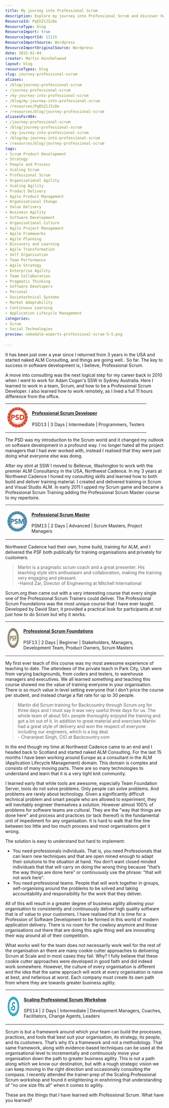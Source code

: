 ```yaml
---
title: My journey into Professional Scrum
description: Explore my journey into Professional Scrum and discover how agile practices can transform software development and enhance business agility. Join me!
ResourceId: PqEhZ1JIcDe
ResourceType: blog
ResourceImport: true
ResourceImportId: 11115
ResourceImportSource: Wordpress
ResourceImportOriginalSource: Wordpress
date: 2015-02-04
creator: Martin Hinshelwood
layout: blog
resourceTypes: blog
slug: journey-professional-scrum
aliases:
- /blog/journey-professional-scrum
- /journey-professional-scrum
- /my-journey-into-professional-scrum
- /blog/my-journey-into-professional-scrum
- /resources/PqEhZ1JIcDe
- /resources/blog/journey-professional-scrum
aliasesFor404:
- /journey-professional-scrum
- /blog/journey-professional-scrum
- /my-journey-into-professional-scrum
- /blog/my-journey-into-professional-scrum
- /resources/blog/journey-professional-scrum
tags:
- Scrum Product Development
- Strategy
- People and Process
- Scaling Scrum
- Professional Scrum
- Organisational Agility
- Scaling Agility
- Product Delivery
- Agile Product Management
- Organisational Change
- Value Delivery
- Business Agility
- Software Development
- Organisational Culture
- Agile Project Management
- Agile Frameworks
- Agile Planning
- Discovery and Learning
- Agile Transformation
- Self Organisation
- Team Performance
- Agile Strategy
- Enterprise Agility
- Team Collaboration
- Pragmatic Thinking
- Software Developers
- Personal
- Sociotechnical Systems
- Market Adaptability
- Continuous Learning
- Application Lifecycle Management
categories:
- Scrum
- Social Technologies
preview: nakedalm-experts-professional-scrum-5-5.png

---
```

It has been just over a year since I returned from 3 years in the USA and started naked ALM Consulting, and things are going well.. So far. The key to success in software development is, I believe, Professional Scrum.

A move into consulting was the next logical step for my career back in 2010 when I went to work for Adam Cogan's SSW in Sydney Australia. Here I learned to work in a team, Scrum, and how to be a Professional Scrum Developer. I also learned how to work remotely, as I lived a full 11 hours difference from the office.

<table class="table table-hover table-condensed table-bordered"><tbody><tr><td><img style="background-image: none; padding-top: 0px; padding-left: 0px; display: inline; padding-right: 0px; border: 0px;" title="clip_image001" src="images/clip_image0014-1-1.png" alt="clip_image001" width="64" height="64" border="0"></td><td><h4><a href="http://nkdagility.com/training/courses/professional-scrum-developer/">Professional Scrum Developer</a></h4><p>PSD13 | 3 Days | Intermediate | Programmers, Testers</p></td></tr></tbody></table>

The PSD was my introduction to the Scrum world and it changed my outlook on software development in a profound way. I no longer hated all the project managers that I had ever worked with, instead I realised that they were just doing what everyone else was doing.

After my stint at SSW I moved to Bellevue, Washington to work with the premier ALM Consultancy in the USA, Northwest Cadence. In my 3 years at Northwest Cadence I honed my consulting skills and learned how to both build and deliver training material. I created and delivered training in Scrum and Visual Studio ALM. In early 2011 I upped my Scrum game and became a Professional Scrum Training adding the Professional Scrum Master course to my repertoire.

<table class="table table-hover table-condensed table-bordered"><tbody><tr><td><img style="background-image: none; padding-top: 0px; padding-left: 0px; display: inline; padding-right: 0px; border: 0px;" title="clip_image002" src="images/clip_image0025-2-2.png" alt="clip_image002" width="64" height="64" border="0"></td><td><h4><a href="http://nkdagility.com/training/courses/professional-scrum-master/">Professional Scrum Master</a></h4><p>PSM13 | 2 Days | Advanced | Scrum Masters, Project Managers</p></td></tr></tbody></table>

Northwest Cadence had their own, home build, training for ALM, and I delivered the PSF both publically for training organisations and privately for customers.

> Martin is a pragmatic scrum coach and a great presenter. His teaching style stirs enthusiasm and collaboration, making the training very engaging and pleasant.  
> \-Hamid Zar, Director of Engineering at Mitchell International

Scrum.org then came out with a very interesting course that every single one of the Professional Scrum Trainers could deliver. The Professional Scrum Foundations was the most unique course that I have ever taught. Developed by David Starr, it provided a practical look for participants at not just how to do Scrum but why it works.

<table class="table table-hover table-condensed table-bordered"><tbody><tr><td><img style="background-image: none; padding-top: 0px; padding-left: 0px; display: inline; padding-right: 0px; border: 0px;" title="clip_image003" src="images/clip_image0034-3-3.png" alt="clip_image003" width="64" height="64" border="0"></td><td><h4><a href="http://nkdagility.com/training/courses/professional-scrum-foundations/">Professional Scrum Foundations</a></h4><p>PSF13 | 2 Days | Beginner | Stakeholders, Managers, Development Team, Product Owners, Scrum Masters</p></td></tr></tbody></table>

My first ever teach of this course was my most awesome experience of teaching to date. The attendees of the private teach in Park City, Utah were from varying backgrounds, from coders and testers, to warehouse managers and executives. We all learned something and teaching this course showed me the value of training everyone in your organisation. There is so much value in level setting everyone that I don’t price the course per student, and instead charge a flat rate for up to 30 people.

> Martin did Scrum training for Backcountry through Scrum.org for three days and I must say it was very useful three days for us. The whole team of about 50+ people thoroughly enjoyed the training and got a lot out of it. In addition to great material and exercises Martin had a great style of delivery and won the respect of everyone including our engineers, which is a big deal.  
> \- Charanjeet Singh, CIO at Backcountry.com

In the end though my time at Northwest Cadence came to an end and I headed back to Scotland and started naked ALM Consulting. For the last 15 months I have been working around Europe as a consultant in the ALM (Application Lifecycle Management) domain. This domain is complex and consists of many moving parts. There are so many technologies to understand and learn that it is a very tight knit community.

I learned early that while tools are awesome, especially Team Foundation Server, tools do not solve problems. Only people can solve problems. And problems are rarely about technology. Given a significantly difficult technical problem and smart people who are allowed to experiment, they will inevitably engineer themselves a solution. However almost 100% of problems for software teams are cultural. They are the "way that things are done here" and process and practices (or lack thereof) is the fundamental unit of impediment for any organisation. It is hard to walk that fine line between too little and too much process and most organisations get it wrong.

The solution is easy to understand but hard to implement:

- You need professionals individuals. That is, you need Professionals that can learn new techniques and that are open mined enough to adapt their solutions to the situation at hand. You don’t want closed minded individuals that that will carry on doing the wrong thing because "that’s the way things are done here" or continuously use the phrase: "that will not work here".
- You need professional teams. People that will work together in groups, self-organising around the problems to be solved and taking accountability and responsibility for the work that they deliver.

All of this will result in a greater degree of business agility allowing your organisation to consistently and continuously deliver high quality software that is of value to your customers. I have realised that it is time for a Profession of Software Development to be formed in this world of modern application delivery. There is no room for the cowboy anymore and those organisations out there that are doing this agile thing well are innovating their way around all of their competition.

What works well for the team does not necessarily work well for the rest of the organisation an there are many cookie cutter approaches to delivering Scrum at Scale and in most cases they fail. Why? I fully believe that these cookie cutter approaches were developed in good faith and did indeed work somewhere. However, the culture of every organisation is different and the idea that the same approach will work at every organisation is naive at best, and nefarious at worst. Each company must create its own path from where they are towards greater business agility.

<table class="table table-hover table-condensed table-bordered"><tbody><tr><td><img style="background-image: none; padding-top: 0px; padding-left: 0px; display: inline; padding-right: 0px; border: 0px;" title="clip_image004" src="images/clip_image0044-4-4.png" alt="clip_image004" width="64" height="64" border="0"></td><td><h4><a href="http://nkdagility.com/training/courses/scaling-professional-scrum/">Scaling Professional Scrum Workshop</a></h4><p>SPS14 | 2 Days | Intermediate | Development Managers, Coaches, Facilitators, Change Agents, Leaders</p></td></tr></tbody></table>

Scrum is but a framework around which your team can build the processes, practices, and tools that best suit your organisation, its strategy, its people, and its customers. That’s why it’s a framework and not a methodology. That same framework, along with evidence-based techniques can be used at the organisational level to incrementally and continuously move your organisation down the path to greater business agility. This is not a path along which we know our destination, but with a rough strategic vision we can keep moving in the right direction and occasionally consulting the compass. I recently attended the trainer-prep of the Scaling Professional Scrum workshop and found it enlightening in enshrining that understanding of "no one size fits all" when it comes to agility.

These are the things that I have learned with Professional Scrum. What have you learned?

